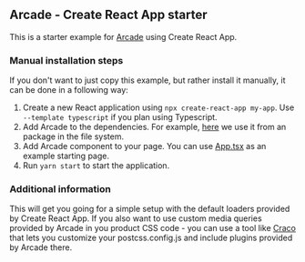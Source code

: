 ## Arcade - Create React App starter

This is a starter example for [Arcade](https://arcade.design) using Create React App.

### Manual installation steps

If you don't want to just copy this example, but rather install it manually, it can be done in a following way:

1. Create a new React application using `npx create-react-app my-app`. Use `--template typescript` if you plan using Typescript.
2. Add Arcade to the dependencies. For example, [here](https://github.com/arcade-design/community/blob/master/examples/cra-starter/package.json#L6) we use it from an package in the file system.
3. Add Arcade component to your page. You can use [App.tsx](https://github.com/arcade-design/community/blob/master/examples/cra-starter/src/App.tsx) as an example starting page.
4. Run `yarn start` to start the application.

### Additional information

This will get you going for a simple setup with the default loaders provided by Create React App. If you also want to use custom media queries provided by Arcade in you product CSS code - you can use a tool like [Craco](https://github.com/gsoft-inc/craco) that lets you customize your postcss.config.js and include plugins provided by Arcade there.
